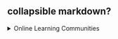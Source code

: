 ## collapsible markdown?
<details><summary>Online Learning Communities</summary>
<p>

#### My favorite online learning communities are below:
- [Udemy](https://www.udemy.com/)
- [Coursera](https://www.coursera.org)
- [EDX](https://courses.edx.org/dashboard)
- [Kahn Academy](https://www.khanacademy.org)


</p>
</details>
